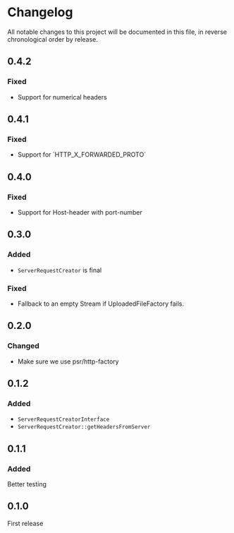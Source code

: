 # Changelog

All notable changes to this project will be documented in this file, in reverse chronological order by release.

## 0.4.2

### Fixed

- Support for numerical headers

## 0.4.1

### Fixed

- Support for ´HTTP_X_FORWARDED_PROTO´

## 0.4.0

### Fixed

- Support for Host-header with port-number

## 0.3.0

### Added

- `ServerRequestCreator` is final

### Fixed

- Fallback to an empty Stream if UploadedFileFactory fails.

## 0.2.0

### Changed

- Make sure we use psr/http-factory

## 0.1.2

### Added

- `ServerRequestCreatorInterface`
- `ServerRequestCreator::getHeadersFromServer`

## 0.1.1

### Added

Better testing

## 0.1.0

First release
